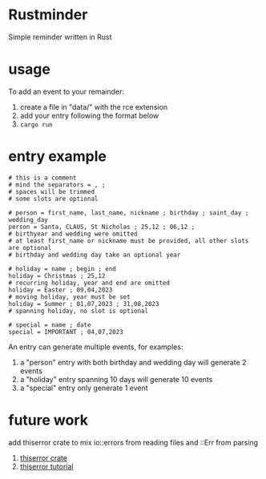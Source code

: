 # Rustminder

Simple reminder written in Rust

# usage

To add an event to your remainder:
  1. create a file in "data/" with the rce extension
  2. add your entry following the format below
  3. ```cargo run```

# entry example

```
# this is a comment
# mind the separators = , ;
# spaces will be trimmed
# some slots are optional

# person = first_name, last_name, nickname ; birthday ; saint_day ; wedding_day
person = Santa, CLAUS, St Nicholas ; 25,12 ; 06,12 ;
# birthyear and wedding were omitted
# at least first_name or nickname must be provided, all other slots are optional
# birthday and wedding day take an optional year

# holiday = name ; begin ; end
holiday = Christmas ; 25,12
# recurring holiday, year and end are omitted
holiday = Easter ; 09,04,2023
# moving holiday, year must be set
holiday = Summer ; 01,07,2023 ; 31,08,2023
# spanning holiday, no slot is optional

# special = name ; date
special = IMPORTANT ; 04,07,2023
```

An entry can generate multiple events, for examples:
  1. a "person" entry with both birthday and wedding day will generate 2 events
  2. a "holiday" entry spanning 10 days will generate 10 events
  3. a "special" entry only generate 1 event

# future work

add thiserror crate to mix io::errors from reading files and <type>::Err from parsing
  1. [thiserror crate](https://docs.rs/thiserror/latest/thiserror/)
  2. [thiserror tutorial](https://youtu.be/g6WUHcyjsfc)
